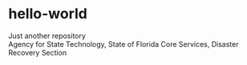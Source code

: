# hello-world
Just another repository  
Agency for State Technology, State of Florida
Core Services, Disaster Recovery Section
